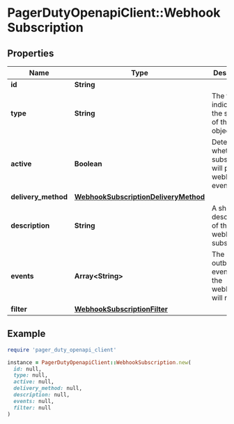 # PagerDutyOpenapiClient::WebhookSubscription

## Properties

| Name | Type | Description | Notes |
| ---- | ---- | ----------- | ----- |
| **id** | **String** |  | [optional][readonly] |
| **type** | **String** | The type indicating the schema of the object. | [default to &#39;webhook_subscription&#39;] |
| **active** | **Boolean** | Determines whether this subscription will produce webhook events. | [optional][default to true] |
| **delivery_method** | [**WebhookSubscriptionDeliveryMethod**](WebhookSubscriptionDeliveryMethod.md) |  |  |
| **description** | **String** | A short description of the webhook subscription. | [optional] |
| **events** | **Array&lt;String&gt;** | The set of outbound event types the webhook will receive. |  |
| **filter** | [**WebhookSubscriptionFilter**](WebhookSubscriptionFilter.md) |  |  |

## Example

```ruby
require 'pager_duty_openapi_client'

instance = PagerDutyOpenapiClient::WebhookSubscription.new(
  id: null,
  type: null,
  active: null,
  delivery_method: null,
  description: null,
  events: null,
  filter: null
)
```

